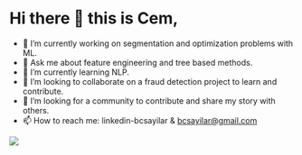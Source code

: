# Hi there 👋 this is Cem,
- 🔭 I’m currently working on segmentation and optimization problems with ML.
- 💬 Ask me about feature engineering and tree based methods.
- 🌱 I’m currently learning NLP.
- 👯 I’m looking to collaborate on a fraud detection project to learn and contribute.
- 🤔 I’m looking for a community to contribute and share my story with others.
- 📫 How to reach me: linkedin-bcsayilar  &  bcsayilar@gmail.com

<img align='left' src="https://github-readme-stats.vercel.app/api?username=cemsayilar&show_icons=true&theme=vue">

